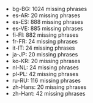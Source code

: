 - bg-BG: 1024 missing phrases
- es-AR: 20 missing phrases
- es-ES: 888 missing phrases
- es-VE: 885 missing phrases
- fi-FI: 882 missing phrases
- fr-FR: 24 missing phrases
- it-IT: 24 missing phrases
- ja-JP: 20 missing phrases
- ko-KR: 20 missing phrases
- nl-NL: 24 missing phrases
- pl-PL: 42 missing phrases
- ru-RU: 116 missing phrases
- zh-Hans: 20 missing phrases
- zh-Hant: 42 missing phrases

